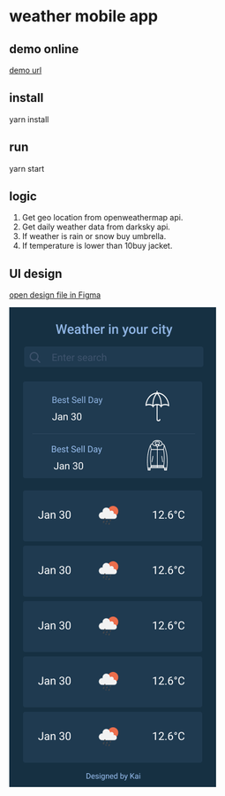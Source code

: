 # weather mobile app

## demo online

[demo url](https://weather-app.1033523998.now.sh/)

## install

yarn install

## run

yarn start

## logic

1. Get geo location from openweathermap api.
2. Get daily weather data from darksky api.
3. If weather is rain or snow buy umbrella.
4. If temperature is lower than 10buy jacket.

## UI design

[open design file in Figma](https://www.figma.com/file/BCl0y1PwSO7op6HTehwOOz/weather-app?node-id=0%3A1)

![UI](./design.png)
